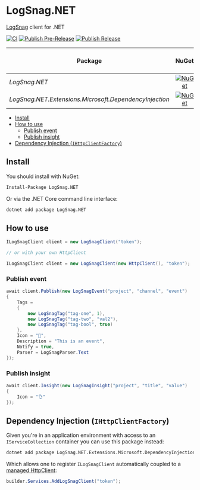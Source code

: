 <!-- omit from toc -->
# LogSnag.NET

[LogSnag](https://logsnag.com) client for .NET

[![CI](https://github.com/joaope/logsnag.net/actions/workflows/ci.yml/badge.svg)](https://github.com/joaope/logsnag.net/actions/workflows/ci.yml)
[![Publish Pre-Release](https://github.com/joaope/logsnag.net/actions/workflows/publish-pre.yml/badge.svg)](https://github.com/joaope/logsnag.net/actions/workflows/publish-pre.yml)
[![Publish Release](https://github.com/joaope/logsnag.net/actions/workflows/publish-stable.yml/badge.svg)](https://github.com/joaope/logsnag.net/actions/workflows/publish-stable.yml)

| Package  | NuGet | MyGet (Pre-Releases) |
| - | :-: | :-: |
| *LogSnag.NET* | [![NuGet](https://img.shields.io/nuget/v/LogSnag.NET.svg)](https://www.nuget.org/packages/LogSnag.NET/) | [![MyGet](https://img.shields.io/myget/logsnag/v/LogSnag.NET.svg)](https://www.myget.org/feed/logsnag/package/nuget/LogSnag.NET) |
| *LogSnag.NET.Extensions.Microsoft.DependencyInjection* | [![NuGet](https://img.shields.io/nuget/v/LogSnag.NET.Extensions.Microsoft.DependencyInjection.svg)](https://www.nuget.org/packages/LogSnag.NET.Extensions.Microsoft.DependencyInjection/) | [![NuGet](https://img.shields.io/myget/logsnag/v/LogSnag.NET.Extensions.Microsoft.DependencyInjection.svg)](https://www.myget.org/feed/logsnag/package/nuget/LogSnag.NET.Extensions.Microsoft.DependencyInjection) |

- [Install](#install)
- [How to use](#how-to-use)
  - [Publish event](#publish-event)
  - [Publish insight](#publish-insight)
- [Dependency Injection (`IHttpClientFactory`)](#dependency-injection-ihttpclientfactory)

## Install

You should install with NuGet:

```bash
Install-Package LogSnag.NET
```

Or via the .NET Core command line interface:

```bash
dotnet add package LogSnag.NET
```

## How to use

```c#
ILogSnagClient client = new LogSnagClient("token");

// or with your own HttpClient

ILogSnagClient client = new LogSnagClient(new HttpClient(), "token");
```

### Publish event

```c#
await client.Publish(new LogSnagEvent("project", "channel", "event")
{
    Tags =
    {
        new LogSnagTag("tag-one", 1),
        new LogSnagTag("tag-two", "val2"),
        new LogSnagTag("tag-bool", true)
    },
    Icon = "🫡",
    Description = "This is an event",
    Notify = true,
    Parser = LogSnagParser.Text
});
```

### Publish insight

```c#
await client.Insight(new LogSnagInsight("project", "title", "value")
{
    Icon = "👌"
});
```

## Dependency Injection (`IHttpClientFactory`)

Given you're in an application environment with access to an `IServiceCollection` container you can use this package instead:

```bash
dotnet add package LogSnag.NET.Extensions.Microsoft.DependencyInjection
```

Which allows one to register `ILogSnagClient` automatically coupled to a [managed HttpClient](https://learn.microsoft.com/en-us/aspnet/core/fundamentals/http-requests):

```c#
builder.Services.AddLogSnagClient("token");
```